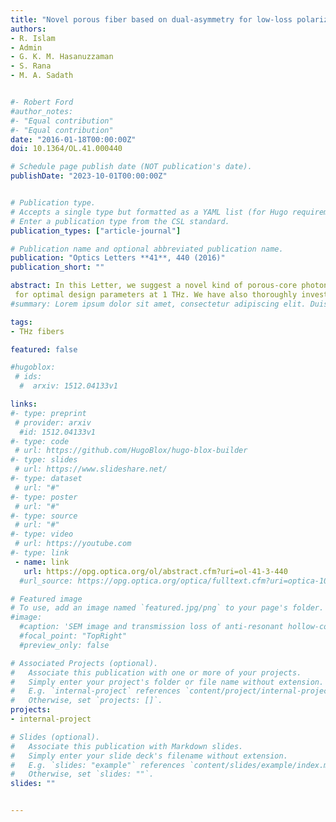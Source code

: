 ```yaml
---
title: "Novel porous fiber based on dual-asymmetry for low-loss polarization maintaining THz wave guidance"
authors:
- R. Islam
- Admin
- G. K. M. Hasanuzzaman
- S. Rana
- M. A. Sadath


#- Robert Ford
#author_notes:
#- "Equal contribution"
#- "Equal contribution"
date: "2016-01-18T00:00:00Z"
doi: 10.1364/OL.41.000440

# Schedule page publish date (NOT publication's date).
publishDate: "2023-10-01T00:00:00Z"


# Publication type.
# Accepts a single type but formatted as a YAML list (for Hugo requirements).
# Enter a publication type from the CSL standard.
publication_types: ["article-journal"]

# Publication name and optional abbreviated publication name.
publication: "Optics Letters **41**, 440 (2016)"
publication_short: ""

abstract: In this Letter, we suggest a novel kind of porous-core photonic crystal fiber (PCF) (to the best of our knowledge) for efficient transportation of polarization maintaining (PM) terahertz (THz) waves. We introduce an asymmetry in both the porous-core and the porous-cladding of the structure to achieve an ultra-high birefringence. Besides, only circular air holes have been used to represent the structure, which makes the fiber remarkably simple. The transmission characteristics have been numerically examined based on an efficient finite element method (FEM). The numerical results confirm a high birefringence of ~0.045 and a very low effective absorption loss of 0.08cm<sup>-1</sup> 
 for optimal design parameters at 1 THz. We have also thoroughly investigated some important modal properties such as bending loss, power fraction, dispersion, and fabrication possibilities to completely analyze the structure’s usability in a multitude of THz appliances. Moreover, physical insights of the proposed fiber have also been discussed.
#summary: Lorem ipsum dolor sit amet, consectetur adipiscing elit. Duis posuere tellus ac convallis placerat. Proin tincidunt magna sed ex sollicitudin condimentum.

tags:
- THz fibers

featured: false

#hugoblox:
 # ids:
  #  arxiv: 1512.04133v1

links:
#- type: preprint
 # provider: arxiv
  #id: 1512.04133v1
#- type: code
 # url: https://github.com/HugoBlox/hugo-blox-builder
#- type: slides
 # url: https://www.slideshare.net/
#- type: dataset
 # url: "#"
#- type: poster
 # url: "#"
#- type: source
 # url: "#"
#- type: video
 # url: https://youtube.com
#- type: link
 - name: link
   url: https://opg.optica.org/ol/abstract.cfm?uri=ol-41-3-440
  #url_source: https://opg.optica.org/optica/fulltext.cfm?uri=optica-10-10-1253

# Featured image
# To use, add an image named `featured.jpg/png` to your page's folder. 
#image:
  #caption: 'SEM image and transmission loss of anti-resonant hollow-core fiber'
  #focal_point: "TopRight"
  #preview_only: false

# Associated Projects (optional).
#   Associate this publication with one or more of your projects.
#   Simply enter your project's folder or file name without extension.
#   E.g. `internal-project` references `content/project/internal-project/index.md`.
#   Otherwise, set `projects: []`.
projects:
- internal-project

# Slides (optional).
#   Associate this publication with Markdown slides.
#   Simply enter your slide deck's filename without extension.
#   E.g. `slides: "example"` references `content/slides/example/index.md`.
#   Otherwise, set `slides: ""`.
slides: ""


---
```

